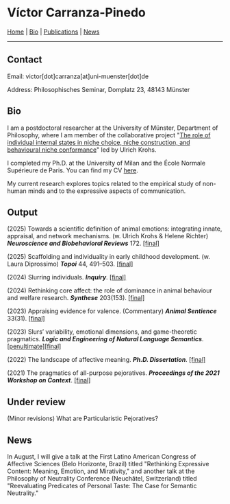 # Víctor Carranza-Pinedo

[Home](index.md) | [Bio](bio.md) | [Publications](publications.md) | [News](news.md)

------
## Contact

Email: victor[dot]carranza[at]uni-muenster[dot]de

Address: Philosophisches Seminar, Domplatz 23, 48143 Münster

## Bio

I am a postdoctoral researcher at the University of Münster, Department of Philosophy, where I am member of the collaborative project "[The role of individual internal states in niche choice, niche construction, and behavioural niche conformance](https://www.uni-bielefeld.de/fakultaeten/biologie/forschung/verbuende/sfb_nc3/projects/d01ph2#comp_00005c3e9e38_00000000a7_0131)" led by Ulrich Krohs. 

I completed my Ph.D. at the University of Milan and the École Normale Supérieure de Paris. You can find my CV [here](https://www.dropbox.com/scl/fi/9jjklbz6yfjfqv83zljvs/cvitae_english.pdf?rlkey=59k2z9ubrn7c9hhyvh2rhl2ft&st=3uvrox11&dl=0).

My current research explores topics related to the empirical study of non-human minds and to the expressive aspects of communication.

## Output

(2025) Towards a scientific definition of animal emotions: integrating innate, appraisal, and network mechanisms. (w. Ulrich Krohs & Helene Richter) **_Neuroscience and Biobehavioral Reviews_** 172. [[final]](https://www.sciencedirect.com/science/article/pii/S0149763425001277#sec0010)

(2025) Scaffolding and individuality in early childhood development. (w. Laura Diprossimo) **_Topoi_** 44, 491–503. [[final]](https://link.springer.com/article/10.1007/s11245-024-10155-3)

(2024) Slurring individuals. **_Inquiry_**. [[final]](https://www.tandfonline.com/doi/full/10.1080/0020174X.2024.2353616)

(2024) Rethinking core affect: the role of dominance in animal behaviour and welfare research. **_Synthese_** 203(153). [[final]](https://link.springer.com/article/10.1007/s11229-024-04591-2)

(2023) Appraising evidence for valence. (Commentary) **_Animal Sentience_** 33(31). [[final]](https://www.wellbeingintlstudiesrepository.org/animsent/vol8/iss33/31/)

(2023) Slurs’ variability, emotional dimensions, and game-theoretic pragmatics. **_Logic and Engineering of Natural Language Semantics_**. [[penultimate]](https://www.dropbox.com/s/d4nns6juy7yjoza/LENLS%2019%20%5Bpenultimate%5D.pdf?dl=0)[[final]](https://link.springer.com/chapter/10.1007/978-3-031-43977-3_12)

(2022) The landscape of affective meaning. **_Ph.D. Dissertation_**. [[final]](https://www.dropbox.com/scl/fi/dqyg8hptzbzkuyxnpenot/The-landscape-of-affective-meaning-2022.pdf?rlkey=0s2kx7q8u5uxq8sbre1wynqis&dl=0) 

(2021) The pragmatics of all-purpose pejoratives. **_Proceedings of the 2021 Workshop on Context_**. [[final]](https://www.finophd.eu/WOC2021/paper5.pdf)

## Under review

(Minor revisions) What are Particularistic Pejoratives?

## News

In August, I will give a talk at the First Latino American Congress of Affective Sciences (Belo Horizonte, Brazil) titled "Rethinking Expressive Content: Meaning, Emotion, and Mirativity," and another talk at the Philosophy of Neutrality Conference (Neuchâtel, Switzerland) titled "Reevaluating Predicates of Personal Taste: The Case for Semantic Neutrality."

